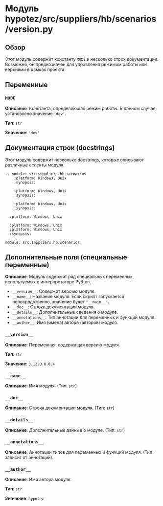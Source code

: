 # Модуль hypotez/src/suppliers/hb/scenarios/version.py

## Обзор

Этот модуль содержит константу `MODE` и несколько строк документации.  Возможно, он предназначен для управления режимом работы или версиями в рамках проекта.


## Переменные

### `MODE`

**Описание**:  Константа, определяющая режим работы. В данном случае, установлено значение `'dev'`.

**Тип**: `str`

**Значение**: `'dev'`


## Документация строк (docstrings)

Этот модуль содержит несколько docstrings, которые описывают различные аспекты модуля.

```
.. module: src.suppliers.hb.scenarios 
	:platform: Windows, Unix
	:synopsis:
```

```
	:platform: Windows, Unix
	:synopsis:
```

```
	:platform: Windows, Unix
	:synopsis:
```

```
  :platform: Windows, Unix
```

```
  :platform: Windows, Unix
  :platform: Windows, Unix
  :synopsis:
```

```
module: src.suppliers.hb.scenarios 
```


## Дополнительные поля (специальные переменные)

**Описание**: Модуль содержит ряд специальных переменных, используемых в интерпретаторе Python.

- `__version__`:  Содержит версию модуля.
- `__name__`: Название модуля. Если скрипт запускается непосредственно, значение будет `"__main__"`.
- `__doc__`: Строка документации модуля.
- `__details__`: Дополнительные сведения о модуле.
- `__annotations__`: Тип аннотации для переменных и функций модуля.
- `__author__`: Имя (имена) автора (авторов) модуля.


### `__version__`

**Описание**: Переменная, содержащая версию модуля.

**Тип**: `str`

**Значение**: `3.12.0.0.0.4`


### `__name__`

**Описание**: Имя модуля.  (Тип: `str`)


### `__doc__`

**Описание**: Строка документации модуля. (Тип: `str`)


### `__details__`

**Описание**: Дополнительные данные о модуле. (Тип: `str`)


### `__annotations__`

**Описание**: Аннотации типов для переменных и функций модуля.  (Тип: зависит от аннотаций).


### `__author__`

**Описание**: Имя автора модуля.

**Тип**: `str`

**Значение**: `hypotez `

```